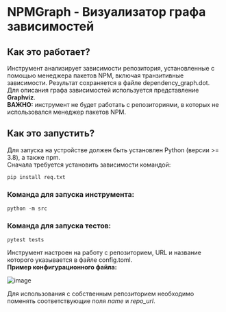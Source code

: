 # NPMGraph - Визуализатор графа зависимостей



## Как это работает?

Инструмент анализирует зависимости репозитория, установленные с помощью менеджера пакетов NPM, включая транзитивные зависимости. 
Результат сохраняется в файле dependency_graph.dot. Для описания графа зависимостей используется представление **Graphviz**.\
**ВАЖНО:** инструмент не будет работать с репозиториями, в которых не использовался менеджер пакетов NPM.


## Как это запустить?

Для запуска на устройстве должен быть установлен Python (версии >= 3.8), а также npm.  
Сначала требуется установить зависимости командой:
```
pip install req.txt
```

### Команда для запуска инструмента:
```
python -m src
```

### Команда для запуска тестов:
```
pytest tests
```


Инструмент настроен на работу с репозиторием, URL и название которого указывается в файле config.toml.\
**Пример конфигурационного файла:**

![image](https://github.com/user-attachments/assets/37af4b32-3aff-4b00-88d8-0292ed038c68)

Для использования с собственным репозиторием необходимо поменять соответствующие поля *name* и *repo_url*.
